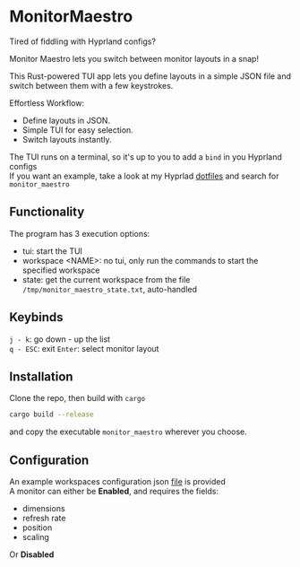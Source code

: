 # MonitorMaestro
Tired of fiddling with Hyprland configs?  

Monitor Maestro lets you switch between monitor layouts in a snap!  

This Rust-powered TUI app lets you define layouts in a simple JSON file and switch between them with a few keystrokes.  

Effortless Workflow:
- Define layouts in JSON.
- Simple TUI for easy selection.
- Switch layouts instantly.

The TUI runs on a terminal, so it's up to you to add a `bind` in you Hyprland configs  
If you want an example, take a look at my Hyprlad [dotfiles](https://github.com/Degra02/dotfiles/blob/master/hypr/hyprland.conf) and search for `monitor_maestro`

## Functionality
The program has 3 execution options:  
- tui: start the TUI
- workspace \<NAME\>: no tui, only run the commands to start the specified workspace
- state: get the current workspace from the file `/tmp/monitor_maestro_state.txt`, auto-handled

## Keybinds
`j - k`: go down - up the list  
`q - ESC`: exit
`Enter`: select monitor layout


## Installation
Clone the repo, then build with `cargo` 
```bash
cargo build --release
```
and copy the executable `monitor_maestro` wherever you choose.

## Configuration
An example workspaces configuration json [file](./workspaces_example.json) is provided  
A monitor can either be __Enabled__, and requires the fields:
- dimensions
- refresh rate
- position
- scaling

Or __Disabled__

